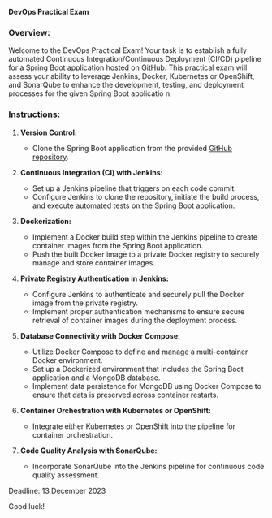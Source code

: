 **DevOps Practical Exam**

### Overview:


Welcome to the DevOps Practical Exam! Your task is to establish a fully automated Continuous Integration/Continuous Deployment (CI/CD) pipeline for a Spring Boot application hosted on [GitHub](https://github.com/HamzaGbada/mongo-demo). This practical exam will assess your ability to leverage Jenkins, Docker, Kubernetes or OpenShift, and SonarQube to enhance the development, testing, and deployment processes for the given Spring Boot applicatio
n.

### Instructions:

1. **Version Control:**
    - Clone the Spring Boot application from the provided [GitHub repository](https://github.com/HamzaGbada/mongo-demo).

2. **Continuous Integration (CI) with Jenkins:**
    - Set up a Jenkins pipeline that triggers on each code commit.
    - Configure Jenkins to clone the repository, initiate the build process, and execute automated tests on the Spring Boot application.

3. **Dockerization:**
    - Implement a Docker build step within the Jenkins pipeline to create container images from the Spring Boot application.
    - Push the built Docker image to a private Docker registry to securely manage and store container images.

4. **Private Registry Authentication in Jenkins:**
    - Configure Jenkins to authenticate and securely pull the Docker image from the private registry.
    - Implement proper authentication mechanisms to ensure secure retrieval of container images during the deployment process.

5. **Database Connectivity with Docker Compose:**
    - Utilize Docker Compose to define and manage a multi-container Docker environment.
    - Set up a Dockerized environment that includes the Spring Boot application and a MongoDB database.
    - Implement data persistence for MongoDB using Docker Compose to ensure that data is preserved across container restarts.
6. **Container Orchestration with Kubernetes or OpenShift:**
    - Integrate either Kubernetes or OpenShift into the pipeline for container orchestration.
7. **Code Quality Analysis with SonarQube:**
    - Incorporate SonarQube into the Jenkins pipeline for continuous code quality assessment.


Deadline: 13 December 2023

Good luck! 
